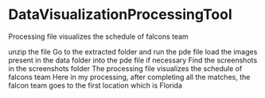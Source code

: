 # DataVisualizationProcessingTool
Processing file visualizes the schedule of falcons team

unzip the file
Go to the extracted folder and run the pde file
load the images present in the data folder into the pde file if necessary
Find the screenshots in the screenshots folder
The processing file visualizes the schedule of falcons team
Here in my processing, after completing all the matches, the falcon team goes to the first location which is Florida
